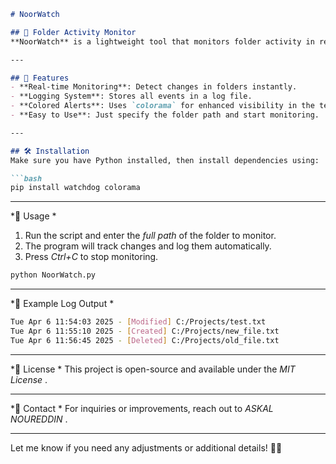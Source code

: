 ```markdown
# NoorWatch

## 📂 Folder Activity Monitor  
**NoorWatch** is a lightweight tool that monitors folder activity in real-time. Developed by **ASKAL NOUREDDIN**, it provides instant logging of file modifications, creations, deletions, and movements.

---

## 🚀 Features
- **Real-time Monitoring**: Detect changes in folders instantly.
- **Logging System**: Stores all events in a log file.
- **Colored Alerts**: Uses `colorama` for enhanced visibility in the terminal.
- **Easy to Use**: Just specify the folder path and start monitoring.

---

## 🛠️ Installation  
Make sure you have Python installed, then install dependencies using:

```bash
pip install watchdog colorama
```

---

*🔧 Usage  *
1. Run the script and enter the *full path* of the folder to monitor.
2. The program will track changes and log them automatically.
3. Press *Ctrl+C* to stop monitoring.

```bash
python NoorWatch.py
```

---

*📝 Example Log Output  *
```bash
Tue Apr 6 11:54:03 2025 - [Modified] C:/Projects/test.txt
Tue Apr 6 11:55:10 2025 - [Created] C:/Projects/new_file.txt
Tue Apr 6 11:56:45 2025 - [Deleted] C:/Projects/old_file.txt
```

---

*📜 License  *
This project is open-source and available under the *MIT License* .

---

*📧 Contact  *
For inquiries or improvements, reach out to *ASKAL NOUREDDIN* .

---

Let me know if you need any adjustments or additional details! 🚀😊
```

